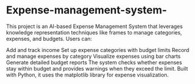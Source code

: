 # Expense-management-system-

This project is an AI-based Expense Management System that leverages knowledge representation techniques like frames to manage categories, expenses, and budgets. Users can:

Add and track income
Set up expense categories with budget limits
Record and manage expenses by category
Visualize expenses using bar charts
Generate detailed budget reports
The system checks whether expenses stay within budget and provides warnings when they exceed the limit. Built with Python, it uses the matplotlib library for expense visualization.

